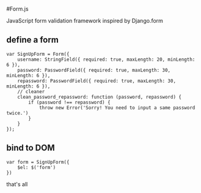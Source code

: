 #Form.js

JavaScript form validation framework inspired by Django.form

## define a form

```
var SignUpForm = Form({
    username: StringField({ required: true, maxLength: 20, minLength: 6 }),
    password: PasswordField({ required: true, maxLength: 30, minLength: 6 }),
    repassword: PasswordField({ required: true, maxLength: 30, minLength: 6 }),
    // cleaner
    clean_password_repassword: function (password, repassword) {
        if (password !== repassword) {
            throw new Error('Sorry! You need to input a same password twice.')
        }
    }
});
```

## bind to DOM

```
var form = SignUpForm({
	$el: $('form')
})
```

that's all